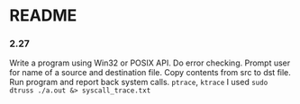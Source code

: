 # README

### 2.27

Write a program using Win32 or POSIX API.
Do error checking.
Prompt user for name of a source and destination file.
Copy contents from src to dst file.
Run program and report back system calls. `ptrace`, `ktrace`
I used `sudo dtruss ./a.out &> syscall_trace.txt`

